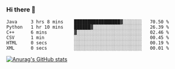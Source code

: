### Hi there 👋
<!--START_SECTION:waka-->

```text
Java     3 hrs 8 mins    █████████████████▓░░░░░░░   70.50 %
Python   1 hr 10 mins    ██████▓░░░░░░░░░░░░░░░░░░   26.39 %
C++      6 mins          ▓░░░░░░░░░░░░░░░░░░░░░░░░   02.46 %
CSV      1 min           ░░░░░░░░░░░░░░░░░░░░░░░░░   00.45 %
HTML     0 secs          ░░░░░░░░░░░░░░░░░░░░░░░░░   00.19 %
XML      0 secs          ░░░░░░░░░░░░░░░░░░░░░░░░░   00.01 %
```

<!--END_SECTION:waka-->
[![Anurag's GitHub stats](https://github-readme-stats.vercel.app/api?username=Kevinbarrero)](https://github.com/anuraghazra/github-readme-stats)
<!--
**Kevinbarrero/Kevinbarrero** is a ✨ _special_ ✨ repository because its `README.md` (this file) appears on your GitHub profile.

Here are some ideas to get you started:

- 🔭 I’m currently working on ...
- 🌱 I’m currently learning ...
- 👯 I’m looking to collaborate on ...
- 🤔 I’m looking for help with ...
- 💬 Ask me about ...
- 📫 How to reach me: ...
- 😄 Pronouns: ...
- ⚡ Fun fact: ...

-->


